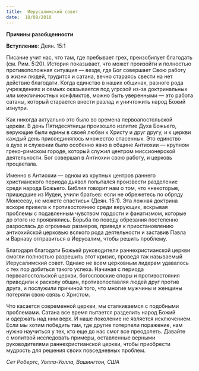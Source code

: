 ```yaml
---
title:  Иерусалимский совет
date:  18/08/2018
---
```


**Причины разобщенности**

**Вступление**: Деян. 15:1

Писание учит нас, что там, где пребывает грех, преизобилует благодать (см. Рим. 5:20). История показывает, что может произойти и полностью противоположная ситуация — везде, где Бог совершает Свою работу в жизни людей, трудится и сатана, вечно стараясь свести на нет действие благодати. Когда единство в наших общинах, разного рода учреждениях и семьях оказывается под угрозой из-за доктринальных или межличностных конфликтов, можно быть уверенными — это работа сатаны, который старается внести разлад и уничтожить народ Божий изнутри.

Как никогда актуально это было во времена первоапостольской церкви. В день Пятидесятницы произошло излитие Духа Божьего, верующие были едины в своей любви к Христу и друг другу, и к церкви каждый день присоединялось множество спасенных. Это единство в духе и служении было особенно явно в общине Антиохии — крупном греко-римском городе, который служил центром миссионерской деятельности. Бог совершал в Антиохии свою работу, и церковь процветала.

Именно в Антиохии — одном из крупных центров раннего христианского периода дьявол попытался произвести разделение среди народа Божьего. Библия говорит нам о том, что «некоторые, пришедшие из Иудеи, учили братьев: если не обрежетесь по обряду Моисееву, не можете спастись» (Деян. 15:1). Эта ложная доктрина вскоре привела к противостоянию среди верующих, вскрывая проблемы с подавленным чувством гордости и фанатизмом, которые до этого не проявлялись. Борьба по поводу обрезания постепенно разрослась до огромных размеров, приведя к приостановлению антиохийской церковью всякого рода деятельности и заставив Павла и Варнаву отправиться в Иерусалим, чтобы решить проблему.

Благодаря благодати Божьей руководители раннехристианской церкви смогли полностью разрешить этот кризис, проведя так называемый Иерусалимский совет. Однако не всем церковным лидерам удавалось с тех пор добиться такого успеха. Начиная с периода первоапостольской церкви, богословские споры и противостояния приводили к расколу общин, противопоставляя людей друг против друга, и послужили причиной того, что многие мужчины и женщины потеряли свою связь с Христом.

Что касается современной церкви, мы сталкиваемся с подобными проблемами. Сатана все время пытается разделить народ Божий и одержать над ним верх. И наше поколение не является исключением. Если мы хотим победить там, где другие потерпели поражение, нам нужно научиться у тех, кто еще до нас смог все преодолеть. Давайте с молитвой исследовать примеры, оставленные верными руководителями раннехристианской церкви, чтобы приобрести мудрость для решения своих повседневных проблем.

_Сет Робертс, Уолла-Уолла, Вашингтон, США_